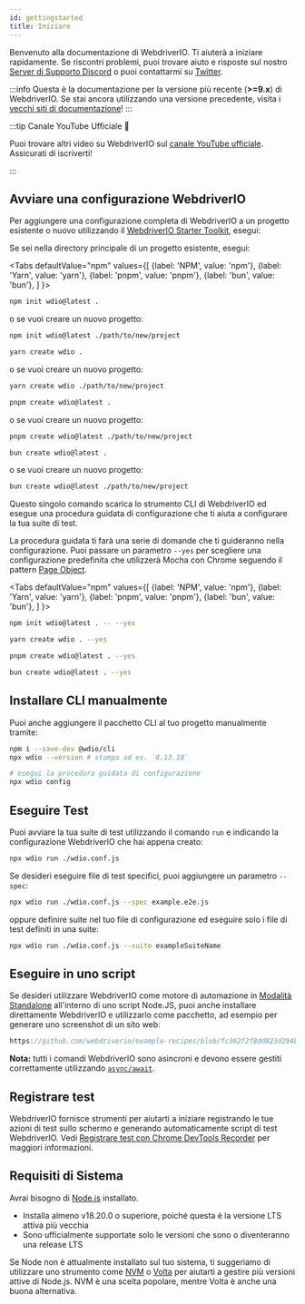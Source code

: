 ```yaml
---
id: gettingstarted
title: Iniziare
---
```


Benvenuto alla documentazione di WebdriverIO. Ti aiuterà a iniziare rapidamente. Se riscontri problemi, puoi trovare aiuto e risposte sul nostro [Server di Supporto Discord](https://discord.webdriver.io) o puoi contattarmi su [Twitter](https://twitter.com/webdriverio).

:::info
Questa è la documentazione per la versione più recente (__>=9.x__) di WebdriverIO. Se stai ancora utilizzando una versione precedente, visita i [vecchi siti di documentazione](/versions)!
:::

<LiteYouTubeEmbed
    id="rA4IFNyW54c"
    title="Getting Started with WebdriverIO"
/>

:::tip Canale YouTube Ufficiale 🎥

Puoi trovare altri video su WebdriverIO sul [canale YouTube ufficiale](https://youtube.com/@webdriverio). Assicurati di iscriverti!

:::

## Avviare una configurazione WebdriverIO

Per aggiungere una configurazione completa di WebdriverIO a un progetto esistente o nuovo utilizzando il [WebdriverIO Starter Toolkit](https://www.npmjs.com/package/create-wdio), esegui:

Se sei nella directory principale di un progetto esistente, esegui:

<Tabs
  defaultValue="npm"
  values={[
    {label: 'NPM', value: 'npm'},
    {label: 'Yarn', value: 'yarn'},
    {label: 'pnpm', value: 'pnpm'},
    {label: 'bun', value: 'bun'},
  ]
}>
<TabItem value="npm">

```sh
npm init wdio@latest .
```

o se vuoi creare un nuovo progetto:

```sh
npm init wdio@latest ./path/to/new/project
```

</TabItem>
<TabItem value="yarn">

```sh
yarn create wdio .
```

o se vuoi creare un nuovo progetto:

```sh
yarn create wdio ./path/to/new/project
```

</TabItem>
<TabItem value="pnpm">

```sh
pnpm create wdio@latest .
```

o se vuoi creare un nuovo progetto:

```sh
pnpm create wdio@latest ./path/to/new/project
```

</TabItem>
<TabItem value="bun">

```sh
bun create wdio@latest .
```

o se vuoi creare un nuovo progetto:

```sh
bun create wdio@latest ./path/to/new/project
```

</TabItem>
</Tabs>

Questo singolo comando scarica lo strumento CLI di WebdriverIO ed esegue una procedura guidata di configurazione che ti aiuta a configurare la tua suite di test.

<CreateProjectAnimation />

La procedura guidata ti farà una serie di domande che ti guideranno nella configurazione. Puoi passare un parametro `--yes` per scegliere una configurazione predefinita che utilizzerà Mocha con Chrome seguendo il pattern [Page Object](https://martinfowler.com/bliki/PageObject.html).

<Tabs
  defaultValue="npm"
  values={[
    {label: 'NPM', value: 'npm'},
    {label: 'Yarn', value: 'yarn'},
    {label: 'pnpm', value: 'pnpm'},
    {label: 'bun', value: 'bun'},
  ]
}>
<TabItem value="npm">

```sh
npm init wdio@latest . -- --yes
```

</TabItem>
<TabItem value="yarn">

```sh
yarn create wdio . --yes
```

</TabItem>
<TabItem value="pnpm">

```sh
pnpm create wdio@latest . --yes
```

</TabItem>
<TabItem value="bun">

```sh
bun create wdio@latest . --yes
```

</TabItem>
</Tabs>

## Installare CLI manualmente

Puoi anche aggiungere il pacchetto CLI al tuo progetto manualmente tramite:

```sh
npm i --save-dev @wdio/cli
npx wdio --version # stampa ad es. `8.13.10`

# esegui la procedura guidata di configurazione
npx wdio config
```

## Eseguire Test

Puoi avviare la tua suite di test utilizzando il comando `run` e indicando la configurazione WebdriverIO che hai appena creato:

```sh
npx wdio run ./wdio.conf.js
```

Se desideri eseguire file di test specifici, puoi aggiungere un parametro `--spec`:

```sh
npx wdio run ./wdio.conf.js --spec example.e2e.js
```

oppure definire suite nel tuo file di configurazione ed eseguire solo i file di test definiti in una suite:

```sh
npx wdio run ./wdio.conf.js --suite exampleSuiteName
```

## Eseguire in uno script

Se desideri utilizzare WebdriverIO come motore di automazione in [Modalità Standalone](/docs/setuptypes#standalone-mode) all'interno di uno script Node.JS, puoi anche installare direttamente WebdriverIO e utilizzarlo come pacchetto, ad esempio per generare uno screenshot di un sito web:

```js reference useHTTPS
https://github.com/webdriverio/example-recipes/blob/fc362f2f8dd823d294b9bb5f92bd5991339d4591/getting-started/run-in-script.js#L2-L19
```

__Nota:__ tutti i comandi WebdriverIO sono asincroni e devono essere gestiti correttamente utilizzando [`async/await`](https://javascript.info/async-await).

## Registrare test

WebdriverIO fornisce strumenti per aiutarti a iniziare registrando le tue azioni di test sullo schermo e generando automaticamente script di test WebdriverIO. Vedi [Registrare test con Chrome DevTools Recorder](/docs/record) per maggiori informazioni.

## Requisiti di Sistema

Avrai bisogno di [Node.js](http://nodejs.org) installato.

- Installa almeno v18.20.0 o superiore, poiché questa è la versione LTS attiva più vecchia
- Sono ufficialmente supportate solo le versioni che sono o diventeranno una release LTS

Se Node non è attualmente installato sul tuo sistema, ti suggeriamo di utilizzare uno strumento come [NVM](https://github.com/creationix/nvm) o [Volta](https://volta.sh/) per aiutarti a gestire più versioni attive di Node.js. NVM è una scelta popolare, mentre Volta è anche una buona alternativa.
